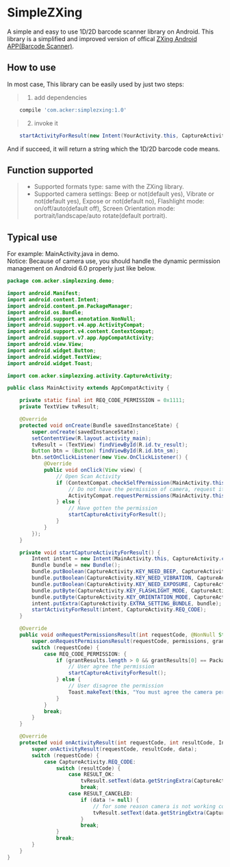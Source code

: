 # SimpleZXing
A simple and easy to use 1D/2D barcode scanner library on Android. This library is a simplified and improved version of offical [ZXing Android APP(Barcode Scanner)](https://github.com/zxing/zxing).

## How to use
In most case, This library can be easily used by just two steps:
>1. add dependencies
```gradle
    compile 'com.acker:simplezxing:1.0'
```
>2. invoke it
```java
    startActivityForResult(new Intent(YourActivity.this, CaptureActivity.class), CaptureActivity.REQ_CODE)
```
And if succeed, it will return a string which the 1D/2D barcode code means.

## Function supported
>- Supported formats type: same with the ZXing library.
>- Supported camera settings: Beep or not(default yes), Vibrate or not(default yes), Expose or not(default no), Flashlight mode: on/off/auto(default off), Screen Orientation mode: portrait/landscape/auto rotate(default portrait).

## Typical use
For example: MainActivity.java in demo.  
Notice: Because of camera use, you should handle the dynamic permission management on Android 6.0 properly just like below.
```java
package com.acker.simplezxing.demo;

import android.Manifest;
import android.content.Intent;
import android.content.pm.PackageManager;
import android.os.Bundle;
import android.support.annotation.NonNull;
import android.support.v4.app.ActivityCompat;
import android.support.v4.content.ContextCompat;
import android.support.v7.app.AppCompatActivity;
import android.view.View;
import android.widget.Button;
import android.widget.TextView;
import android.widget.Toast;

import com.acker.simplezxing.activity.CaptureActivity;

public class MainActivity extends AppCompatActivity {

    private static final int REQ_CODE_PERMISSION = 0x1111;
    private TextView tvResult;

    @Override
    protected void onCreate(Bundle savedInstanceState) {
        super.onCreate(savedInstanceState);
        setContentView(R.layout.activity_main);
        tvResult = (TextView) findViewById(R.id.tv_result);
        Button btn = (Button) findViewById(R.id.btn_sm);
        btn.setOnClickListener(new View.OnClickListener() {
            @Override
            public void onClick(View view) {
                // Open Scan Activity
                if (ContextCompat.checkSelfPermission(MainActivity.this, Manifest.permission.CAMERA) != PackageManager.PERMISSION_GRANTED) {
                    // Do not have the permission of camera, request it.
                    ActivityCompat.requestPermissions(MainActivity.this, new String[]{Manifest.permission.CAMERA}, REQ_CODE_PERMISSION);
                } else {
                    // Have gotten the permission
                    startCaptureActivityForResult();
                }
            }
        });
    }

    private void startCaptureActivityForResult() {
        Intent intent = new Intent(MainActivity.this, CaptureActivity.class);
        Bundle bundle = new Bundle();
        bundle.putBoolean(CaptureActivity.KEY_NEED_BEEP, CaptureActivity.VALUE_BEEP);
        bundle.putBoolean(CaptureActivity.KEY_NEED_VIBRATION, CaptureActivity.VALUE_VIBRATION);
        bundle.putBoolean(CaptureActivity.KEY_NEED_EXPOSURE, CaptureActivity.VALUE_NO_EXPOSURE);
        bundle.putByte(CaptureActivity.KEY_FLASHLIGHT_MODE, CaptureActivity.VALUE_FLASHLIGHT_OFF);
        bundle.putByte(CaptureActivity.KEY_ORIENTATION_MODE, CaptureActivity.VALUE_ORIENTATION_AUTO);
        intent.putExtra(CaptureActivity.EXTRA_SETTING_BUNDLE, bundle);
        startActivityForResult(intent, CaptureActivity.REQ_CODE);
    }

    @Override
    public void onRequestPermissionsResult(int requestCode, @NonNull String[] permissions, @NonNull int[] grantResults) {
        super.onRequestPermissionsResult(requestCode, permissions, grantResults);
        switch (requestCode) {
            case REQ_CODE_PERMISSION: {
                if (grantResults.length > 0 && grantResults[0] == PackageManager.PERMISSION_GRANTED) {
                    // User agree the permission
                    startCaptureActivityForResult();
                } else {
                    // User disagree the permission
                    Toast.makeText(this, "You must agree the camera permission request before you use the code scan function", Toast.LENGTH_LONG).show();
                }
            }
            break;
        }
    }

    @Override
    protected void onActivityResult(int requestCode, int resultCode, Intent data) {
        super.onActivityResult(requestCode, resultCode, data);
        switch (requestCode) {
            case CaptureActivity.REQ_CODE:
                switch (resultCode) {
                    case RESULT_OK:
                        tvResult.setText(data.getStringExtra(CaptureActivity.EXTRA_SCAN_RESULT));  //or do sth
                        break;
                    case RESULT_CANCELED:
                        if (data != null) {
                            // for some reason camera is not working correctly
                            tvResult.setText(data.getStringExtra(CaptureActivity.EXTRA_SCAN_RESULT));
                        }
                        break;
                }
                break;
        }
    }
}

```

